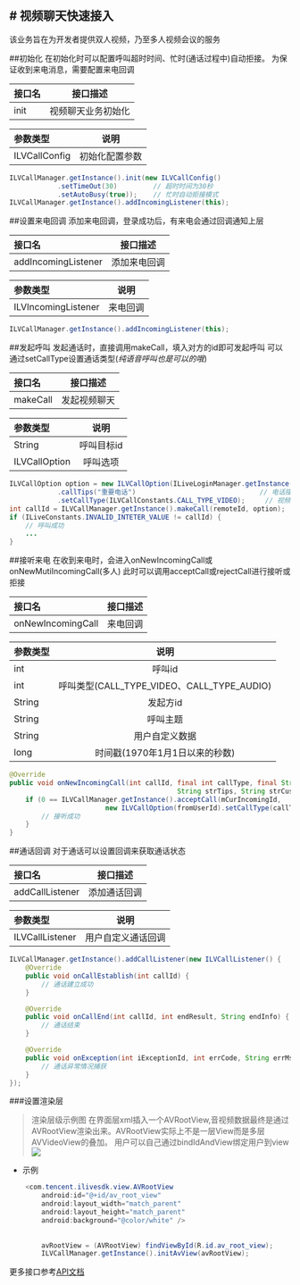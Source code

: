 ﻿﻿# 视频聊天快速接入
------
该业务旨在为开发者提供双人视频，乃至多人视频会议的服务

##初始化
在初始化时可以配置呼叫超时时间、忙时(通话过程中)自动拒接。
为保证收到来电消息，需要配置来电回调

接口名|接口描述
:--|:--:
init|视频聊天业务初始化

参数类型|说明
:--|:--:
ILVCallConfig|初始化配置参数

```java
ILVCallManager.getInstance().init(new ILVCallConfig()
            .setTimeOut(30)         // 超时时间为30秒
            .setAutoBusy(true));    // 忙时自动拒接模式
ILVCallManager.getInstance().addIncomingListener(this);
```

##设置来电回调
添加来电回调，登录成功后，有来电会通过回调通知上层

接口名|接口描述
:--|:--:
addIncomingListener|添加来电回调

参数类型|说明
:--|:--:
ILVIncomingListener|来电回调

```java
ILVCallManager.getInstance().addIncomingListener(this);
```

##发起呼叫
发起通话时，直接调用makeCall，填入对方的id即可发起呼叫
可以通过setCallType设置通话类型(*纯语音呼叫也是可以的哦*)

接口名|接口描述
:--|:--:
makeCall|发起视频聊天

参数类型|说明
:--|:--:
String|呼叫目标id
ILVCallOption|呼叫选项

```java
ILVCallOption option = new ILVCallOption(ILiveLoginManager.getInstance().getMyUserId())
            .callTips("重要电话")                               // 电话描述
            .setCallType(ILVCallConstants.CALL_TYPE_VIDEO);     // 视频电话
int callId = ILVCallManager.getInstance().makeCall(remoteId, option);
if (ILiveConstants.INVALID_INTETER_VALUE != callId) {
    // 呼叫成功
    ...
}
```

##接听来电
在收到来电时，会进入onNewIncomingCall或onNewMutiIncomingCall(多人)
此时可以调用acceptCall或rejectCall进行接听或拒接

接口名|接口描述
:--|:--:
onNewIncomingCall|来电回调

参数类型|说明
:--|:--:
int|呼叫id
int|呼叫类型(CALL_TYPE_VIDEO、CALL_TYPE_AUDIO)
String|发起方id
String|呼叫主题
String|用户自定义数据
long|时间戳(1970年1月1日以来的秒数)

```java
@Override
public void onNewIncomingCall(int callId, final int callType, final String fromUserId, 
                                          String strTips, String strCustom, long timeStamp){
    if (0 == ILVCallManager.getInstance().acceptCall(mCurIncomingId, 
                        new ILVCallOption(fromUserId).setCallType(callType))) {
        // 接听成功
    }
}
```

##通话回调
对于通话可以设置回调来获取通话状态

接口名|接口描述
:--|:--:
addCallListener|添加通话回调

参数类型|说明
:--|:--:
ILVCallListener|用户自定义通话回调

```java
ILVCallManager.getInstance().addCallListener(new ILVCallListener() {
    @Override
    public void onCallEstablish(int callId) {
        // 通话建立成功
    }

    @Override
    public void onCallEnd(int callId, int endResult, String endInfo) {
        // 通话结束
    }

    @Override
    public void onException(int iExceptionId, int errCode, String errMsg) {
        // 通话异常情况捕获
    }
});
```
            
###设置渲染层
> 渲染层级示例图 在界面层xml插入一个AVRootView,音视频数据最终是通过AVRootView渲染出来。AVRootView实际上不是一层View而是多层AVVideoView的叠加。
> 用户可以自己通过bindIdAndView绑定用户到view
![](../../raw/UiLayers.png)

* 示例

```java
    <com.tencent.ilivesdk.view.AVRootView
        android:id="@+id/av_root_view"
        android:layout_width="match_parent"
        android:layout_height="match_parent"
        android:background="@color/white" />
        
        
        avRootView = (AVRootView) findViewById(R.id.av_root_view);
        ILVCallManager.getInstance().initAvView(avRootView);
```  

更多接口参考[API文档](https://zhaoyang21cn.github.io/ilivesdk_help/android_help/)
